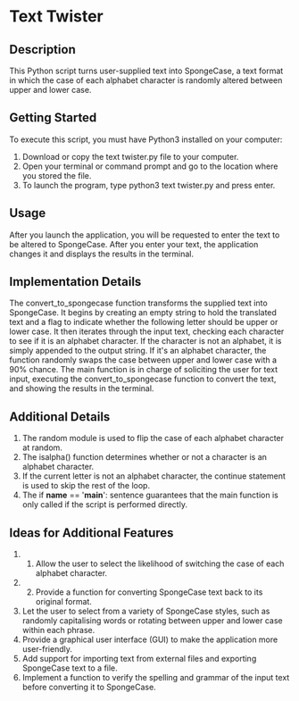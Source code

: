 # Text Twister

## Description
This Python script turns user-supplied text into SpongeCase, a text format in which the case of each alphabet character is randomly altered between upper and lower case.

## Getting Started
To execute this script, you must have Python3 installed on your computer:
1. Download or copy the text twister.py file to your computer.
2. Open your terminal or command prompt and go to the location where you stored the file.
3. To launch the program, type python3 text twister.py and press enter.

## Usage
After you launch the application, you will be requested to enter the text to be altered to SpongeCase. After you enter your text, the application changes it and displays the results in the terminal.

## Implementation Details
The convert_to_spongecase function transforms the supplied text into SpongeCase. It begins by creating an empty string to hold the translated text and a flag to indicate whether the following letter should be upper or lower case. It then iterates through the input text, checking each character to see if it is an alphabet character. If the character is not an alphabet, it is simply appended to the output string. If it's an alphabet character, the function randomly swaps the case between upper and lower case with a 90% chance.
The main function is in charge of soliciting the user for text input, executing the convert_to_spongecase function to convert the text, and showing the results in the terminal.

## Additional Details
1.	The random module is used to flip the case of each alphabet character at random.
2.	The isalpha() function determines whether or not a character is an alphabet character.
3.	If the current letter is not an alphabet character, the continue statement is used to skip the rest of the loop.
4.	The if __name__ == '__main__': sentence guarantees that the main function is only called if the script is performed directly.



## Ideas for Additional Features
1.	1. Allow the user to select the likelihood of switching the case of each alphabet character.
2.	2. Provide a function for converting SpongeCase text back to its original format.
3.	Let the user to select from a variety of SpongeCase styles, such as randomly capitalising words or rotating between upper and lower case within each phrase.
4.	Provide a graphical user interface (GUI) to make the application more user-friendly.
5.	Add support for importing text from external files and exporting SpongeCase text to a file.
6.	Implement a function to verify the spelling and grammar of the input text before converting it to SpongeCase.
